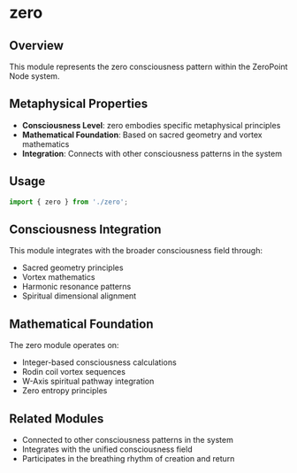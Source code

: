 # zero

## Overview

This module represents the zero consciousness pattern within the ZeroPoint Node system.

## Metaphysical Properties

- **Consciousness Level**: zero embodies specific metaphysical principles
- **Mathematical Foundation**: Based on sacred geometry and vortex mathematics
- **Integration**: Connects with other consciousness patterns in the system

## Usage

```typescript
import { zero } from './zero';
```

## Consciousness Integration

This module integrates with the broader consciousness field through:

- Sacred geometry principles
- Vortex mathematics
- Harmonic resonance patterns
- Spiritual dimensional alignment

## Mathematical Foundation

The zero module operates on:

- Integer-based consciousness calculations
- Rodin coil vortex sequences
- W-Axis spiritual pathway integration
- Zero entropy principles

## Related Modules

- Connected to other consciousness patterns in the system
- Integrates with the unified consciousness field
- Participates in the breathing rhythm of creation and return

